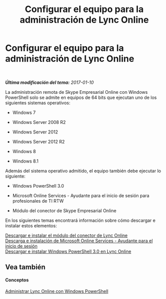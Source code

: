 ﻿---
title: Configurar el equipo para la administración de Lync Online
TOCTitle: Configurar el equipo para la administración de Lync Online
ms:assetid: bca143e2-659a-4161-9220-59ffd9fc2874
ms:mtpsurl: https://technet.microsoft.com/es-es/library/Dn362839(v=OCS.15)
ms:contentKeyID: 56271346
ms.date: 06/02/2017
mtps_version: v=OCS.15
ms.translationtype: HT
---

# Configurar el equipo para la administración de Lync Online

 

_**Última modificación del tema:** 2017-01-10_

La administración remota de Skype Empresarial Online con Windows PowerShell solo se admite en equipos de 64 bits que ejecutan uno de los siguientes sistemas operativos:

  - Windows 7

  - Windows Server 2008 R2

  - Windows Server 2012

  - Windows Server 2012 R2

  - Windows 8

  - Windows 8.1

Además del sistema operativo admitido, el equipo también debe ejecutar lo siguiente:

  - Windows PowerShell 3.0

  - Microsoft Online Services - Ayudante para el inicio de sesión para profesionales de TI RTW

  - Módulo del conector de Skype Empresarial Online

En los siguientes temas encontrará información sobre cómo descargar e instalar estos elementos:

[Descargar e instalar el módulo del conector de Lync Online](downloading-and-installing-the-skype-for-business-online-connector-module.md)  
[Descarga e instalación de Microsoft Online Services - Ayudante para el inicio de sesión](downloading-and-installing-the-microsoft-online-services-sign-in-assistant-for-skype-for-business-online.md)  
[Descargar e instalar Windows PowerShell 3.0 en Lync Online](downloading-and-installing-windows-powershell-3-0-in-skype-for-business-online.md)

## Vea también

#### Conceptos

[Administrar Lync Online con Windows PowerShell](skype-for-business-online-using-windows-powershell-to-manage-your-tenant.md)

